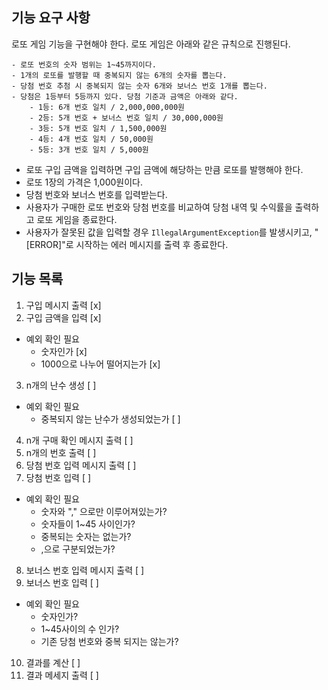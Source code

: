 ## 기능 요구 사항
로또 게임 기능을 구현해야 한다. 로또 게임은 아래와 같은 규칙으로 진행된다.

```
- 로또 번호의 숫자 범위는 1~45까지이다.
- 1개의 로또를 발행할 때 중복되지 않는 6개의 숫자를 뽑는다.
- 당첨 번호 추첨 시 중복되지 않는 숫자 6개와 보너스 번호 1개를 뽑는다.
- 당첨은 1등부터 5등까지 있다. 당첨 기준과 금액은 아래와 같다.
    - 1등: 6개 번호 일치 / 2,000,000,000원
    - 2등: 5개 번호 + 보너스 번호 일치 / 30,000,000원
    - 3등: 5개 번호 일치 / 1,500,000원
    - 4등: 4개 번호 일치 / 50,000원
    - 5등: 3개 번호 일치 / 5,000원
```

- 로또 구입 금액을 입력하면 구입 금액에 해당하는 만큼 로또를 발행해야 한다.
- 로또 1장의 가격은 1,000원이다.
- 당첨 번호와 보너스 번호를 입력받는다.
- 사용자가 구매한 로또 번호와 당첨 번호를 비교하여 당첨 내역 및 수익률을 출력하고 로또 게임을 종료한다.
- 사용자가 잘못된 값을 입력할 경우 `IllegalArgumentException`를 발생시키고, "[ERROR]"로 시작하는 에러 메시지를 출력 후 종료한다.

## 기능 목록
1. 구입 메시지 출력 [x]
2. 구입 금액을 입력 [x]
- 예외 확인 필요
    - 숫자인가 [x]
    - 1000으로 나누어 떨어지는가 [x]
3. n개의 난수 생성 [ ]
- 예외 확인 필요
    - 중복되지 않는 난수가 생성되었는가 [ ]
4. n개 구매 확인 메시지 출력 [ ]
5. n개의 번호 출력 [ ]
6. 당첨 번호 입력 메시지 출력 [ ]
7. 당첨 번호 입력 [ ]
- 예외 확인 필요
  - 숫자와 "," 으로만 이루어져있는가? 
  - 숫자들이 1~45 사이인가?
  - 중복되는 숫자는 없는가?
  - ,으로 구분되었는가?
8. 보너스 번호 입력 메시지 출력 [ ]
9. 보너스 번호 입력 [ ]
- 예외 확인 필요
  - 숫자인가?
  - 1~45사이의 수 인가?
  - 기존 당첨 번호와 중복 되지는 않는가?
10. 결과를 계산 [ ]
11. 결과 메세지 출력 [ ]